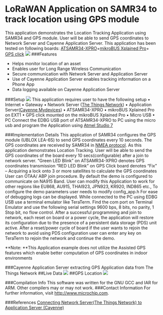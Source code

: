 # LoRaWAN Application on SAMR34 to track location using GPS module 
This application demonstrates the Location Tracking Application using SAMR34 and GPS module. User will be able to send GPS coordinates to Network Server and Cayenne Application Server.
This application has been tested on following boards:
[ATSAMR34-XPRO](https://www.microchip.com/DevelopmentTools/ProductDetails/dm320111 "ATSAMR34-XPRO")+[mikroBUS Xplained Pro](https://www.microchip.com/Developmenttools/ProductDetails/ATMBUSADAPTER-XPRO "mikroBUS Xplained Pro")+ [GPS click](https://www.mikroe.com/gps-click "GPS click")
![](https://i.imgur.com/HM7QZ22.jpg)
###Features

- Helps monitor location of an asset
- Enables user for Long Range Wireless Communication
- Secure communication with Network Server and Application Server
- Use of Cayenne Application Server enables tracking information on a Phone App
- Data logging available on Cayenne Application Server

###Setup
![](https://i.imgur.com/JWV0FNL.jpg)
This application requires user to have the following setup
•             Internet
•             Gateway
•             Network Server ([The Things Network](https://www.thethingsnetwork.org/ "The Things Network"))
•             Application Server([Cayenne Mydevices](https://mydevices.com/cayenne/signin/ "Cayenne Mydevices"))
•             ATSAMR34-XPRO
•             mikroBUS Xplained Pro on EXT1 
•             GPS click mounted on the mikroBUS Xplained Pro
•             Micro USB
•             PC
Connect the EDBG USB port of ATSAMR34-XPRO to PC using the micro usb and program the Application using [Atmel Studio 7](https://www.microchip.com/mplab/avr-support/atmel-studio-7 "Atmel Studio 7")

###Implementation Details
This application of SAMR34 configures the GPS module (UBLOX LEA-6S) to send GPS coordinates every 10 seconds. The GPS coordinates are received by SAMR34 in [NMEA protocol](https://en.wikipedia.org/wiki/NMEA_0183 "NMEA protocol"). As this application demonstrates Location Tracking. User will be able to send the GPS coordinates of the board every 10 secs(configurable) after a join to network server.
“Green LED Blink” on ATSAMR34-XPRO denotes GPS coordinates transmission
“RED LED Blink” on GPS Click board denotes “Fix” – Acquiring a lock onto 3 or more satellites to calculate the GPS coordinates
User can OTAA/ ABP join procedure. By default the demo is configured to communicate on NA915 Band. User can modify this Application to work for other regions like EU868, AU915, THAI923, JPN923, KR920, IND865 etc., To configure the demo parameters user needs to modify config_app.h
For ease of debugging logs can be displayed. While connected to the PC using EDBG USB use a terminal emulator like TeraTerm. Find the com port on Terminal Emulator and use the following serial settings 9600 bps, 8 bits, no parity, 1 Stop bit, no flow control. After a successful programming and join to network, each reset on board or a power cycle, the application will restore its configuration due to the presence of a persistent data storage (PDS) unit active. After a reset/power cycle of board if the user wants to rejoin the network to avoid using PDS configuration user can enter any key on TeraTerm to rejoin the network and continue the demo.

**Note: **This Application example does not utilize the Assisted GPS features which enable better computation of GPS coordinates in indoor environments 

###Cayenne Application Server extracting GPS Application data from The Things Network
##Live Data
![](https://i.imgur.com/Gzxwscq.jpg)
##GPS Location
![](https://i.imgur.com/RtOreXK.jpg)


###Compilation Info
This software was written for the GNU GCC and IAR for ARM. Other compilers may or may not work.
###Contact Information
For further information, visit http://www.microchip.com.

###References
[Connecting Network Server(The Things Network) to Application Server (Cayenne) ](https://www.thethingsnetwork.org/docs/applications/cayenne/ "Connecting Network Server(The Things Network) to Application Server (Cayenne) ")
